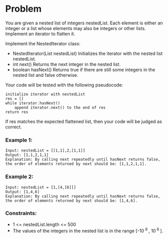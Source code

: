 # Problem

You are given a nested list of integers nestedList. Each element is either an integer or a list whose elements may also be integers or other lists. Implement an iterator to flatten it.

Implement the NestedIterator class:

- NestedIterator(List<NestedInteger> nestedList) Initializes the iterator with the nested list nestedList.
- int next() Returns the next integer in the nested list.
- boolean hasNext() Returns true if there are still some integers in the nested list and false otherwise.
 
Your code will be tested with the following pseudocode:
```
initialize iterator with nestedList
res = []
while iterator.hasNext()
    append iterator.next() to the end of res
return res
```

If res matches the expected flattened list, then your code will be judged as correct.

### Example 1:

```
Input: nestedList = [[1,1],2,[1,1]]
Output: [1,1,2,1,1]
Explanation: By calling next repeatedly until hasNext returns false, the order of elements returned by next should be: [1,1,2,1,1].
```

### Example 2:
```
Input: nestedList = [1,[4,[6]]]
Output: [1,4,6]
Explanation: By calling next repeatedly until hasNext returns false, the order of elements returned by next should be: [1,4,6].
```

### Constraints:

- 1 <= nestedList.length <= 500
- The values of the integers in the nested list is in the range [-10 <sup> 6 </sup>, 10<sup> 6 </sup>].

